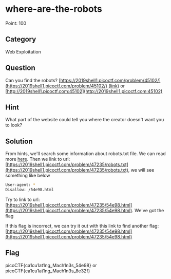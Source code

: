 # where-are-the-robots

Point: 100

## Category

Web Exploitation

## Question

Can you find the robots? [https://2019shell1.picoctf.com/problem/45102/](https://2019shell1.picoctf.com/problem/45102/) [\(link\)](https://2019shell1.picoctf.com/problem/45102/) or [http://2019shell1.picoctf.com:45102](http://2019shell1.picoctf.com:45102)

## Hint

What part of the website could tell you where the creator doesn't want you to look?

## Solution

From hints, we'll search some information about robots.txt file. We can read more [here](https://en.wikipedia.org/wiki/Robots_exclusion_standard). Then we link to url: [https://2019shell1.picoctf.com/problem/47235/robots.txt](https://2019shell1.picoctf.com/problem/47235/robots.txt), we will see something like below

```bash
User-agent: *
Disallow: /54e98.html
```

Try to link to url: [https://2019shell1.picoctf.com/problem/47235/54e98.html](https://2019shell1.picoctf.com/problem/47235/54e98.html). We've got the flag

If this flag is incorrect, we can try it out with this link to find another flag: [https://2019shell1.picoctf.com/problem/47235/54e98.html](https://2019shell1.picoctf.com/problem/47235/54e98.html)

## Flag

picoCTF{ca1cu1at1ng\_Mach1n3s\_54e98} or picoCTF{ca1cu1at1ng\_Mach1n3s\_8e32f}

